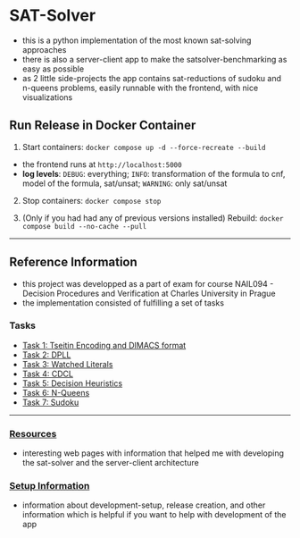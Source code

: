 # SAT-Solver
- this is a python implementation of the most known sat-solving approaches
- there is also a server-client app to make the satsolver-benchmarking as easy as possible
- as 2 little side-projects the app contains sat-reductions of sudoku and n-queens problems, easily runnable with the frontend, with nice visualizations

## Run Release in Docker Container

1. Start containers: `docker compose up -d --force-recreate --build`
  - the frontend runs at `http://localhost:5000`
  - __log levels__: `DEBUG`: everything; `INFO`: transformation of the formula to cnf, model of the formula, sat/unsat; `WARNING`: only sat/unsat
2. Stop containers: `docker compose stop`

3. (Only if you had had any of previous versions installed) Rebuild: `docker compose build --no-cache --pull`

-----

## Reference Information

- this project was developped as a part of exam for course NAIL094 - Decision Procedures and Verification at Charles University in Prague
- the implementation consisted of fulfilling a set of tasks

### Tasks

- [Task 1: Tseitin Encoding and DIMACS format](documentation/task1.md)
- [Task 2: DPLL](documentation/task2.md)
- [Task 3: Watched Literals](documentation/task3.md)
- [Task 4: CDCL](documentation/task4.md)
- [Task 5: Decision Heuristics](documentation/task5.md)
- [Task 6: N-Queens](documentation/task6.md)
- [Task 7: Sudoku](documentation/task7.md)

------

### [Resources](documentation/resources.md)

- interesting web pages with information that helped me with developing the sat-solver and the server-client architecture

### [Setup Information](documentation/run.md)

- information about development-setup, release creation, and other information which is helpful if you want to help with development of the app
